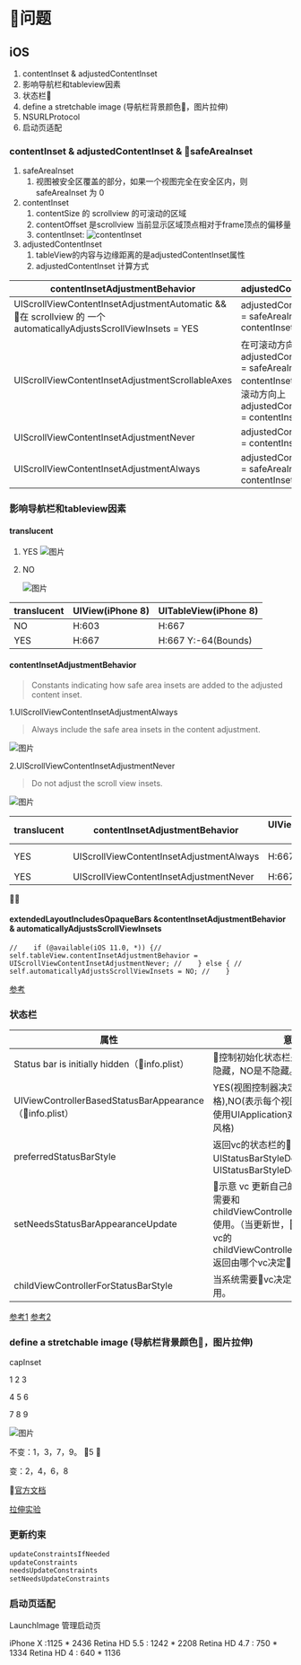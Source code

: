 
# 问题

## iOS

1. contentInset & adjustedContentInset
2. 影响导航栏和tableview因素
3. 状态栏
4. define a stretchable image (导航栏背景颜色，图片拉伸)
5. NSURLProtocol
6. 启动页适配

### contentInset & adjustedContentInset & safeAreaInset

1. safeAreaInset
    1. 视图被安全区覆盖的部分，如果一个视图完全在安全区内，则 safeAreaInset 为 0
2. contentInset
    1. contentSize 的 scrollview 的可滚动的区域
    2. contentOffset 是scrollview 当前显示区域顶点相对于frame顶点的偏移量
    3. contentInset:
    ![contentInset](../Sources/contentInsetInScrollview.jpg)
3. adjustedContentInset
   1. tableView的内容与边缘距离的是adjustedContentInset属性
   2. adjustedContentInset 计算方式

contentInsetAdjustmentBehavior | adjustedContentInset
--- | ---
UIScrollViewContentInsetAdjustmentAutomatic && 在 scrollview 的 一个automaticallyAdjustsScrollViewInsets = YES | adjustedContentInset = safeAreaInset + contentInset
UIScrollViewContentInsetAdjustmentScrollableAxes | 在可滚动方向上adjustedContentInset = safeAreaInset + contentInset，在不可滚动方向上adjustedContentInset = contentInset
UIScrollViewContentInsetAdjustmentNever | adjustedContentInset = contentInset
UIScrollViewContentInsetAdjustmentAlways | adjustedContentInset = safeAreaInset + contentInset

### 影响导航栏和tableview因素

#### translucent

1. YES
    ![图片](../Sources/1530495757.png)
2. NO

    ![图片](../Sources/1530495069.png)

translucent |UIView(iPhone 8) | UITableView(iPhone 8)
--- |--- | ---
NO | H:603 | H:667
YES | H:667 | H:667 Y:-64(Bounds)

#### contentInsetAdjustmentBehavior

> Constants indicating how safe area insets are added to the adjusted content inset.

1.UIScrollViewContentInsetAdjustmentAlways

> Always include the safe area insets in the content adjustment.

![图片](../Sources/1530497559.png)

2.UIScrollViewContentInsetAdjustmentNever

> Do not adjust the scroll view insets.

![图片](../Sources/1530498058.png)

translucent | contentInsetAdjustmentBehavior | UIView(iPhone 8) | UITableView(iPhone 8)
--- |--- | --- | ---
YES | UIScrollViewContentInsetAdjustmentAlways | H:667 | H:667 Y:-64(Bounds)
YES | UIScrollViewContentInsetAdjustmentNever | H:667 | H:667 Y:0(Bounds)
  

#### extendedLayoutIncludesOpaqueBars &contentInsetAdjustmentBehavior &  automaticallyAdjustsScrollViewInsets

``
//    if (@available(iOS 11.0, *)) {//        self.tableView.contentInsetAdjustmentBehavior = UIScrollViewContentInsetAdjustmentNever;
//    } else {
//        self.automaticallyAdjustsScrollViewInsets = NO;
//    }
``

[参考](http://yangzq007.com/2016/10/24/iOS%E6%BB%9A%E5%8A%A8%E8%A7%86%E5%9B%BE%E4%B8%8B%E5%8E%8B%E5%85%A8%E8%A7%A3%E6%9E%90/)

### 状态栏

|属性|意义|
--- | ---
Status bar is initially hidden（info.plist） | 控制初始化状态栏是否隐藏。YES 是隐藏，NO是不隐藏。
UIViewControllerBasedStatusBarAppearance（info.plist） | YES(视图控制器决定了状态栏的风格),NO(表示每个视图控制器必须显式地使用UIApplication对象来设置状态栏的风格)
preferredStatusBarStyle | 返回vc的状态栏的样式  UIStatusBarStyleDefault 或 UIStatusBarStyleDefault
setNeedsStatusBarAppearanceUpdate | 示意 vc 更新自己的status bar。往往需要和 childViewControllerForStatusBarStyle 使用。（当更新世，会调用container vc的childViewControllerForStatusBarStyle 返回由哪个vc决定状态栏的样式）
childViewControllerForStatusBarStyle | 当系统需要vc决定status bar的样式调用。

[参考1](https://www.jianshu.com/p/c0414830aa74)
[参考2](https://www.jianshu.com/p/534054a8c897)

### **define a stretchable image** (导航栏背景颜色，图片拉伸)

capInset

1   2   3

4   5   6

7   8   9

![图片](../../Sources/capInset.jpg)

不变：1，3，7，9。 5 

变：2，4，6，8

[官方文档](https://developer.apple.com/documentation/uikit/uiimage?changes=_3&language=objc)

[拉伸实验](https://www.jianshu.com/p/a577023677c1)

### 更新约束

``` Objective-C
updateConstraintsIfNeeded
updateConstraints
needsUpdateConstraints
setNeedsUpdateConstraints
```

### 启动页适配

LaunchImage 管理启动页

iPhone X :1125 * 2436
Retina HD 5.5 : 1242 * 2208
Retina HD 4.7 : 750 * 1334
Retina HD 4 : 640 * 1136